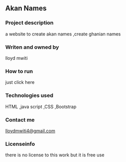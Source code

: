## Akan Names

### Project description
a website to create akan names ,create ghanian names
### Writen and owned by
lloyd mwiti

### How to run
just click here
### Technologies used
HTML ,java script ,CSS ,Bootstrap
### Contact me
lloydmwiti4@gmail.com
### Licenseinfo
there is no license to this work but it is free use
